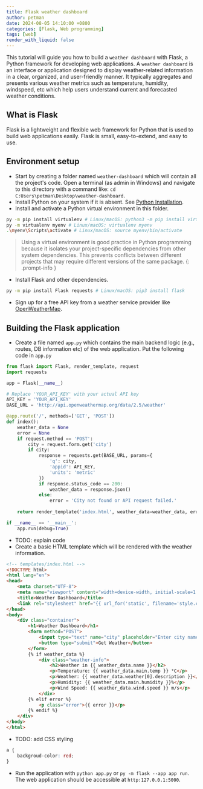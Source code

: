 ```yaml
---
title: Flask weather dashboard
author: petman
date: 2024-08-05 14:10:00 +0800
categories: [Flask, Web programming]
tags: [web]
render_with_liquid: false
---
```


This tutorial will guide you how to build a `weather dashboard` with Flask, a Python framework for developing web applications.
A `weather dashboard` is an interface or application designed to display weather-related information in a clear, organized, and user-friendly manner. It typically aggregates and presents various weather metrics such as temperature, humidity, windspeed, etc which help users understand current and forecasted weather conditions. 

## What is Flask
Flask is a lightweight and flexible web framework for Python that is used to build web applications easily. Flask is small, easy-to-extend, and easy to use.

## Environment setup
- Start by creating a folder named `weather-dashboard` which will contain all the project's code. Open a terminal (as admin in Windows) and navigate to this directory with a command like: `cd C:Users\petman\Desktop\weather-dashboard`.
- Install Python on your system if it is absent. See [Python Installation](https://www.python.org/downloads/).
- Install and activate a Python virtual environment in this folder. 

```bash
py -m pip install virtualenv # Linux/macOS: python3 -m pip install virtual
py -m virtualenv myenv # Linux/macOS: virtualenv myenv
.\myenv\Scripts\activate # Linux/macOS: source myenv/bin/activate
```
> Using a virtual environment is good practice in Python programming because it isolates your project-specific dependencies from other system dependencies. This prevents conflicts between different projects that may require different versions of the same package.
{: .prompt-info }


- Install Flask and other dependencies.

```bash
py -m pip install Flask requests # Linux/macOS: pip3 install flask
```
- Sign up for a free API key from a weather service provider like [OpenWeatherMap](https://openweathermap.org/api).
  
## Building the Flask application
- Create a file named `app.py` which contains the main backend logic (e.g., routes, DB information etc) of the web application. Put the following code in `app.py`
  
```python
from flask import Flask, render_template, request
import requests

app = Flask(__name__)

# Replace 'YOUR_API_KEY' with your actual API key
API_KEY = 'YOUR_API_KEY'
BASE_URL = 'http://api.openweathermap.org/data/2.5/weather'

@app.route('/', methods=['GET', 'POST'])
def index():
    weather_data = None
    error = None
    if request.method == 'POST':
        city = request.form.get('city')
        if city:
            response = requests.get(BASE_URL, params={
                'q': city,
                'appid': API_KEY,
                'units': 'metric'
            })
            if response.status_code == 200:
                weather_data = response.json()
            else:
                error = 'City not found or API request failed.'
    
    return render_template('index.html', weather_data=weather_data, error=error)

if __name__ == '__main__':
    app.run(debug=True)

```
- TODO: explain code
- Create a basic HTML template which will be rendered with the weather information.
  
```html
<!-- templates/index.html -->
<!DOCTYPE html>
<html lang="en">
<head>
    <meta charset="UTF-8">
    <meta name="viewport" content="width=device-width, initial-scale=1.0">
    <title>Weather Dashboard</title>
    <link rel="stylesheet" href="{{ url_for('static', filename='style.css') }}">
</head>
<body>
    <div class="container">
        <h1>Weather Dashboard</h1>
        <form method="POST">
            <input type="text" name="city" placeholder="Enter city name" required>
            <button type="submit">Get Weather</button>
        </form>
        {% if weather_data %}
            <div class="weather-info">
                <h2>Weather in {{ weather_data.name }}</h2>
                <p>Temperature: {{ weather_data.main.temp }} °C</p>
                <p>Weather: {{ weather_data.weather[0].description }}</p>
                <p>Humidity: {{ weather_data.main.humidity }}%</p>
                <p>Wind Speed: {{ weather_data.wind.speed }} m/s</p>
            </div>
        {% elif error %}
            <p class="error">{{ error }}</p>
        {% endif %}
    </div>
</body>
</html>
```
- TODO: add CSS styling
```css
a {
    backgroud-color: red;
}
```

- Run the application with `python app.py` or `py -m flask --app app run`. The web application should be accessible at `http:127.0.0.1:5000`.

